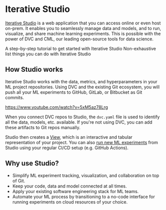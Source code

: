 # Iterative Studio

[Iterative Studio](https://studio.iterative.ai/) is a web application that you
can access online or even host on-prem. It enables you to seamlessly manage data
and models, and to run, visualize, and share machine learning experiments. This
is possible with the power of DVC and CML, our leading open-source tools for
data science.

<cards>

  <card href="/doc/studio/get-started" heading="Get Started">
    A step-by-step tutorial to get started with Iterative Studio
  </card>

  <card href="/doc/studio/user-guide" heading="User Guide">
    Non-exhaustive list things you can do with Iterative Studio
  </card>

</cards>

## How Studio works

Iterative Studio works with the data, metrics, and hyperparameters in your ML
project repositories. Using DVC and the existing Git ecosystem, you will push
all your ML experiments to GitHub, GitLab, or Bitbucket as Git commits.

https://www.youtube.com/watch?v=5xM5az78Lrg

When you connect DVC repos to Studio, the `dvc.yaml` file is used to identify
all the data, models, etc. available. If you're not using DVC, you can add these
artifacts to Git repos manually.

Studio then creates a [View], which is an interactive and tabular representation
of your project. You can also [run new ML experiments] from Studio using your
regular CI/CD setup (e.g. GitHub Actions).

[view]: /doc/studio/user-guide/views-and-experiments/what-is-a-view
[run new ml experiments]: /doc/studio/user-guide/run-experiments

## Why use Studio?

- Simplify ML experiment tracking, visualization, and collaboration on top of
  Git.
- Keep your code, data and model connected at all times.
- Apply your existing software engineering stack for ML teams.
- Automate your ML process by transitioning to a no-code interface for running
  experiments on cloud resources of your choice.
